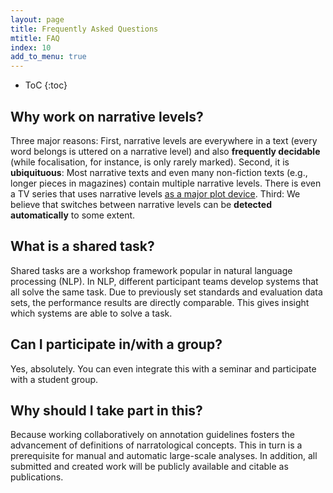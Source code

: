 ```yaml
---
layout: page
title: Frequently Asked Questions
mtitle: FAQ
index: 10
add_to_menu: true
---
```


* ToC
{:toc}


## Why work on narrative levels?
Three major reasons: First, narrative levels are everywhere in a text (every word belongs is uttered on a narrative level) and also **frequently decidable** (while focalisation, for instance, is only rarely marked). Second, it is **ubiquituous**: Most narrative texts and even many non-fiction texts (e.g., longer pieces in magazines) contain multiple narrative levels. There is even a TV series that uses narrative levels [as a major plot device](http://www.karanovic.org/courses/mca008/archives/1217). Third: We believe that switches between narrative levels can be **detected automatically** to some extent.

## What is a shared task?
Shared tasks are a workshop framework popular in natural language processing (NLP). In NLP, different participant teams develop systems that all solve the same task. Due to previously set standards and evaluation data sets, the performance results are directly comparable. This gives insight which systems are able to solve a task.

## Can I participate in/with a group?
Yes, absolutely. You can even integrate this with a seminar and participate with a student group.

## Why should I take part in this?
Because working collaboratively on annotation guidelines fosters the advancement of definitions of narratological concepts. This in turn is a prerequisite for manual and automatic large-scale analyses. In addition, all submitted and created work will be publicly available and citable as publications.
